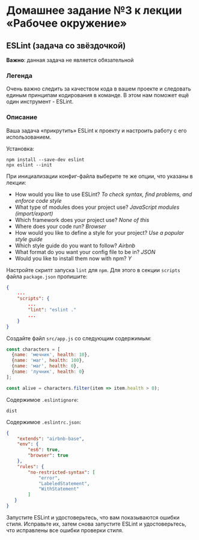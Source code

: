 # Домашнее задание №3 к лекции «Рабочее окружение»

## ESLint (задача со звёздочкой)

**Важно**: данная задача не является обязательной

### Легенда

Очень важно следить за качеством кода в вашем проекте и следовать единым принципам кодирования в команде. В этом нам поможет ещё один инструмент - ESLint.

### Описание

Ваша задача «прикрутить» ESLint к проекту и настроить работу с его использованием.

Установка:
```shell
npm install --save-dev eslint
npx eslint --init
```


При инициализации конфиг-файла выберите те же опции, что указаны в лекции:
* How would you like to use ESLint? *To check syntax, find problems, and enforce code style*
* What type of modules does your project use? *JavaScript modules (import/export)*
* Which framework does your project use? *None of this*
* Where does your code run? *Browser*
* How would you like to define a style for your project? *Use a popular style guide*
* Which style guide do you want to follow? *Airbnb*
* What format do you want your config file to be in? *JSON*
* Would you like to install them now with npm? *Y*

Настройте скрипт запуска `lint` для `npm`. Для этого в секции `scripts` файла `package.json` пропишите:
```json
{
    ...
    "scripts": {
        ...
        "lint": "eslint ."
        ...
    }
}
```

Создайте файл `src/app.js` со следующим содержимым:
```javascript
const characters = [
  {name: 'мечник', health: 10},
  {name: 'маг', health: 100},
  {name: 'маг', health: 0},
  {name: 'лучник', health: 0}
];

const alive = characters.filter(item => item.health > 0);
```

Содержимое `.eslintignore`:
```
dist
```

Содержимое `.eslintrc.json`:
```json
{
    "extends": "airbnb-base",
    "env": {
        "es6": true,
        "browser": true
    },
    "rules": {
        "no-restricted-syntax": [
            "error",
            "LabeledStatement",
            "WithStatement"
        ]
   }
}
```

Запустите ESLint и удостоверьтесь, что вам показываются ошибки стиля. Исправьте их, затем снова запустите ESLint и удостоверьтесь, что исправлены все ошибки проверки стиля.
